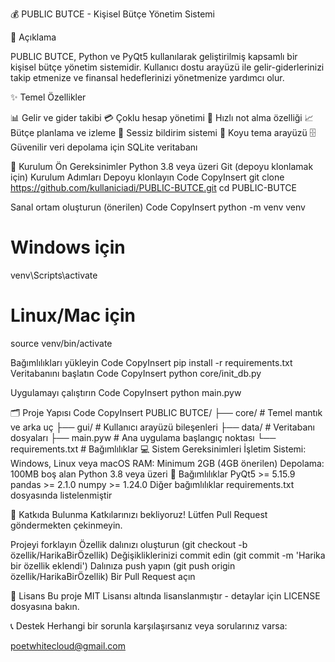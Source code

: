
💰 PUBLIC BUTCE - Kişisel Bütçe Yönetim Sistemi


📝 Açıklama

PUBLIC BUTCE, Python ve PyQt5 kullanılarak geliştirilmiş kapsamlı bir kişisel bütçe yönetim sistemidir. Kullanıcı dostu arayüzü ile gelir-giderlerinizi takip etmenize ve finansal hedeflerinizi yönetmenize yardımcı olur.


✨ Temel Özellikler

📊 Gelir ve gider takibi
💳 Çoklu hesap yönetimi
📝 Hızlı not alma özelliği
📈 Bütçe planlama ve izleme
🔔 Sessiz bildirim sistemi
🌙 Koyu tema arayüzü
🗄️ Güvenilir veri depolama için SQLite veritabanı


🚀 Kurulum
Ön Gereksinimler
Python 3.8 veya üzeri
Git (depoyu klonlamak için)
Kurulum Adımları
Depoyu klonlayın
Code
CopyInsert
git clone https://github.com/kullaniciadi/PUBLIC-BUTCE.git
cd PUBLIC-BUTCE

Sanal ortam oluşturun (önerilen)
Code
CopyInsert
python -m venv venv
# Windows için
venv\Scripts\activate
# Linux/Mac için
source venv/bin/activate

Bağımlılıkları yükleyin
Code
CopyInsert
pip install -r requirements.txt
Veritabanını başlatın
Code
CopyInsert
python core/init_db.py

Uygulamayı çalıştırın
Code
CopyInsert
python main.pyw

🗂️ Proje Yapısı
Code
CopyInsert
PUBLIC BUTCE/
├── core/                   # Temel mantık ve arka uç
├── gui/                    # Kullanıcı arayüzü bileşenleri
├── data/                   # Veritabanı dosyaları
├── main.pyw               # Ana uygulama başlangıç noktası
└── requirements.txt       # Bağımlılıklar
💻 Sistem Gereksinimleri
İşletim Sistemi: Windows, Linux veya macOS
RAM: Minimum 2GB (4GB önerilen)
Depolama: 100MB boş alan
Python 3.8 veya üzeri
🔧 Bağımlılıklar
PyQt5 >= 5.15.9
pandas >= 2.1.0
numpy >= 1.24.0
Diğer bağımlılıklar requirements.txt dosyasında listelenmiştir


🤝 Katkıda Bulunma
Katkılarınızı bekliyoruz! Lütfen Pull Request göndermekten çekinmeyin.

Projeyi forklayın
Özellik dalınızı oluşturun (git checkout -b özellik/HarikaBirÖzellik)
Değişikliklerinizi commit edin (git commit -m 'Harika bir özellik eklendi')
Dalınıza push yapın (git push origin özellik/HarikaBirÖzellik)
Bir Pull Request açın


📝 Lisans
Bu proje MIT Lisansı altında lisanslanmıştır - detaylar için LICENSE dosyasına bakın.

📞 Destek
Herhangi bir sorunla karşılaşırsanız veya sorularınız varsa:

poetwhitecloud@gmail.com
